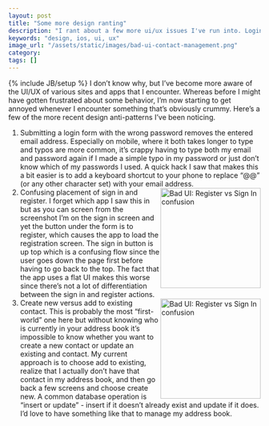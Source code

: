 ```yaml
---
layout: post
title: "Some more design ranting"
description: "I rant about a few more ui/ux issues I've run into. Login forms resetting emails, sign in vs register placement, new vs existing contact management."
keywords: "design, ios, ui, ux"
image_url: "/assets/static/images/bad-ui-contact-management.png"
category:
tags: []
---
```

{% include JB/setup %}
I don’t know why, but I’ve become more aware of the UI/UX of various sites and apps that I encounter. Whereas before I might have gotten frustrated about some behavior, I’m now starting to get annoyed whenever I encounter something that’s obviously crummy. Here’s a few of the more recent design anti-patterns I’ve been noticing.

<ol>
  <li>Submitting a login form with the wrong password removes the entered email address. Especially on mobile, where it both takes longer to type and typos are more common, it’s crappy having to type both my email and password again if I made a simple typo in my password or just don’t know which of my passwords I used. A quick hack I saw that makes this a bit easier is to add a keyboard shortcut to your phone to replace “@@” (or any other character set) with your email address.</li>

  <li>
    <img src="{{ IMG_PATH }}bad-ui-register-vs-signin.png" alt="Bad UI: Register vs Sign In confusion" style="float:right; width:200px"/>
    Confusing placement of sign in and register. I forget which app I saw this in but as you can screen from the screenshot I’m on the sign in screen and yet the button under the form is to register, which causes the app to load the registration screen. The sign in button is up top which is a confusing flow since the user goes down the page first before having to go back to the top. The fact that the app uses a flat UI makes this worse since there’s not a lot of differentiation between the sign in and register actions.
  </li>

  <li>
    <img src="{{ IMG_PATH }}bad-ui-contact-management.png" alt="Bad UI: Register vs Sign In confusion" style="float:right; width:200px"/>
    Create new versus add to existing contact. This is probably the most “first-world” one here but without knowing who is currently in your address book it’s impossible to know whether you want to create a new contact or update an existing and contact. My current approach is to choose add to existing, realize that I actually don’t have that contact in my address book, and then go back a few screens and choose create new. A common database operation is “insert or update” - insert if it doesn’t already exist and update if it does. I’d love to have something like that to manage my address book.
  </li>
</ol>